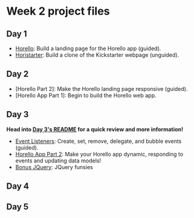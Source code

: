 # Week 2 project files

## Day 1

- [Horello]: Build a landing page for the Horello app (guided).
- [Horistarter]: Build a clone of the Kickstarter webpage (unguided).

[Horello]: ./day1/1_horello
[Horistarter]: ./day1/2_horistarter

## Day 2

- [Horello Part 2]: Make the Horello landing page responsive (guided).
- [Horello App Part 1]: Begin to build the Horello web app.

## Day 3

**Head into [Day 3's README](./day3/README.md) for a quick review and more information!**

- [Event Listeners]: Create, set, remove, delegate, and bubble events (guided).
- [Horello App Part 2]: Make your Horello app dynamic, responding to events and updating data models!
- [Bonus JQuery]: JQuery funsies 

[Event Listeners]: ./day3/4_handling_events
[Horello App Part 2]: ./day3/5_making_horello_dynamic
[Bonus JQuery]: ./day3/6_bonus_jquery


## Day 4

## Day 5
